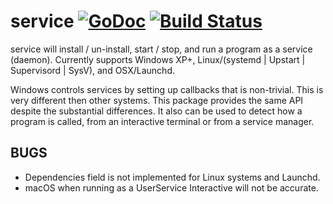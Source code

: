 # service [![GoDoc](https://godoc.org/github.com/percona/kardianos-service?status.svg)](https://godoc.org/github.com/percona/kardianos-service) [![Build Status](https://travis-ci.org/percona/kardianos-service.svg)](https://travis-ci.org/percona/kardianos-service)

service will install / un-install, start / stop, and run a program as a service (daemon).
Currently supports Windows XP+, Linux/(systemd | Upstart | Supervisord | SysV), and OSX/Launchd.

Windows controls services by setting up callbacks that is non-trivial. This
is very different then other systems. This package provides the same API
despite the substantial differences.
It also can be used to detect how a program is called, from an interactive
terminal or from a service manager.

## BUGS
 * Dependencies field is not implemented for Linux systems and Launchd.
 * macOS when running as a UserService Interactive will not be accurate.
